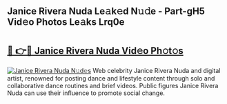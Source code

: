 ## Janice Rivera Nuda Le𝚊k𝚎d N𝚞𝚍e - Part-gH5 Vid𝚎o Photos Le𝚊ks Lrq0e

# <h2><a href="http://fbc25y.evod.top/?m=Janice+Rivera+Nuda">🔗 👉🔴 Janice Rivera Nuda Vid𝚎o Ph𝚘t𝚘s</a></h2>

[![Janice Rivera Nuda N𝚞d𝚎s](https://i.imgur.com/8V9OHl7.gif)](http://fbc25y.evod.top/?m=Janice+Rivera+Nuda)
Web celebrity Janice Rivera Nuda and digital artist, renowned for posting dance and lifestyle content through solo and collaborative dance routines and brief videos. Public figures Janice Rivera Nuda can use their influence to promote social change. 

